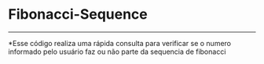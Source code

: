 # Fibonacci-Sequence
---

*Esse código realiza uma rápida consulta para verificar se o numero informado pelo usuário faz ou não parte da sequencia de fibonacci
